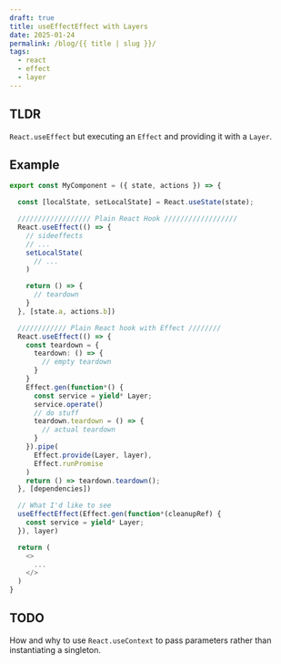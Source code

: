 ```yaml
---
draft: true
title: useEffectEffect with Layers
date: 2025-01-24
permalink: /blog/{{ title | slug }}/
tags:
  - react
  - effect
  - layer
---
```


## TLDR

`React.useEffect` but executing an `Effect` and providing it with a `Layer`.

## Example

```ts
export const MyComponent = ({ state, actions }) => {

  const [localState, setLocalState] = React.useState(state);

  ////////////////// Plain React Hook //////////////////
  React.useEffect(() => {
    // sideeffects
    // ...
    setLocalState(
      // ...
    )

    return () => {
      // teardown
    }
  }, [state.a, actions.b])

  //////////// Plain React hook with Effect ////////
  React.useEffect(() => {
    const teardown = {
      teardown: () => {
        // empty teardown
      }
    }
    Effect.gen(function*() {
      const service = yield* Layer;
      service.operate()
      // do stuff
      teardown.teardown = () => {
        // actual teardown
      }
    }).pipe(
      Effect.provide(Layer, layer),
      Effect.runPromise
    )
    return () => teardown.teardown();
  }, [dependencies])

  // What I'd like to see
  useEffectEffect(Effect.gen(function*(cleanupRef) {
    const service = yield* Layer;
  }), layer)

  return (
    <>
      ...
    </>
  )
}
```

## TODO

How and why to use `React.useContext` to pass parameters rather than instantiating a singleton.
